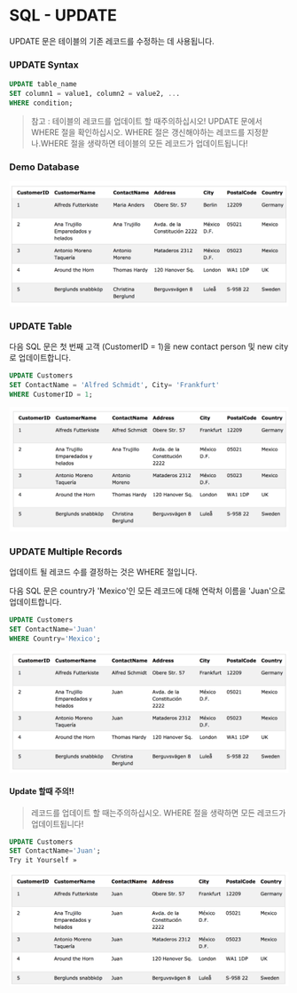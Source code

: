 # SQL - UPDATE

UPDATE 문은 테이블의 기존 레코드를 수정하는 데 사용됩니다.

### UPDATE Syntax

```sql
UPDATE table_name
SET column1 = value1, column2 = value2, ...
WHERE condition;
```
> 참고 : 테이블의 레코드를 업데이트 할 때주의하십시오! 
> UPDATE 문에서 WHERE 절을 확인하십시오. 
> WHERE 절은 갱신해야하는 레코드를 지정핟나.WHERE 절을 생략하면 테이블의 모든 레코드가 업데이트됩니다!
> 

### Demo Database

![](./images/demo-4.png)

### UPDATE Table

다음 SQL 문은 첫 번째 고객 (CustomerID = 1)을  new contact person 및 new city로 업데이트합니다.

```sql
UPDATE Customers
SET ContactName = 'Alfred Schmidt', City= 'Frankfurt'
WHERE CustomerID = 1;
```
![](./images/update%20table.png)

### UPDATE Multiple Records

업데이트 될 레코드 수를 결정하는 것은 WHERE 절입니다. 

다음 SQL 문은 country가 'Mexico'인 모든 레코드에 대해 연락처 이름을 'Juan'으로 업데이트합니다.

```sql
UPDATE Customers
SET ContactName='Juan'
WHERE Country='Mexico';
```
![](./images/update%20multie.png)

#### Update 할때 주의!! 

> 레코드를 업데이트 할 때는주의하십시오. WHERE 절을 생략하면 모든 레코드가 업데이트됩니다!

```sql
UPDATE Customers
SET ContactName='Juan';
Try it Yourself »
```
![](./images/update%20careful.png)
